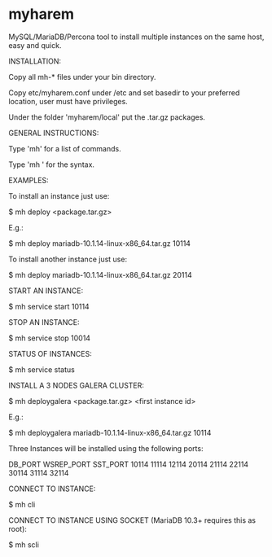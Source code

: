 myharem
=======

MySQL/MariaDB/Percona tool to install multiple instances on the same host, easy and quick.


INSTALLATION:

Copy all mh-* files under your bin directory.

Copy etc/myharem.conf under /etc and set basedir to your preferred location, user must have privileges.

Under the folder 'myharem/local' put the .tar.gz packages.


GENERAL INSTRUCTIONS:

Type 'mh' for a list of commands.

Type 'mh <command>' for the syntax.



EXAMPLES:

To install an instance just use:

$ mh deploy <package.tar.gz> <instance id>

E.g.:

$ mh deploy mariadb-10.1.14-linux-x86_64.tar.gz 10114

To install another instance just use:

$ mh deploy mariadb-10.1.14-linux-x86_64.tar.gz 20114


START AN INSTANCE:

$ mh service start 10114

STOP AN INSTANCE:

$ mh service stop 10014


STATUS OF INSTANCES:

$ mh service status


INSTALL A 3 NODES GALERA CLUSTER:

$ mh deploygalera <package.tar.gz> \<first instance id>

E.g.:

$ mh deploygalera mariadb-10.1.14-linux-x86_64.tar.gz 10114

Three Instances will be installed using the following ports:

DB_PORT  WSREP_PORT  SST_PORT
10114    11114       12114
20114    21114       22114
30114    31114       32114


CONNECT TO INSTANCE:
  
$ mh cli <instance id>


CONNECT TO INSTANCE USING SOCKET (MariaDB 10.3+ requires this as root):

$ mh scli <instance id>
  
